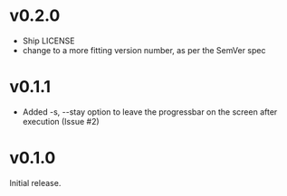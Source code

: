 v0.2.0
======
* Ship LICENSE
* change to a more fitting version number, as per the SemVer spec

v0.1.1
======
* Added -s, --stay option to leave the progressbar on the screen after execution (Issue #2)

v0.1.0
======
Initial release.
